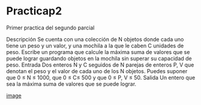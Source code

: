 # Practicap2
Primer practica del segundo parcial 


Descripción
Se cuenta con una colección de N objetos donde cada uno tiene un peso y un valor, y una mochila a la que le caben C unidades de peso. Escribe un programa que calcule la máxima suma de valores que se puede lograr guardando objetos en la mochila sin superar su capacidad de peso.
Entrada
Dos enteros N y C seguidos de N parejas de enteros P, V que denotan el peso y el valor de cada uno de los N objetos. Puedes suponer que 0 ≤ N ≤ 1000, que 0 ≤ C≤ 500 y que 0 ≤ P, V ≤ 50.
Salida
Un entero que sea la máxima suma de valores que se puede lograr.

[image](https://github.com/AbrahamQuintana/Practicap2/assets/159679407/74dc5c7d-4969-4e3b-81e5-0cd8bc2b7a8a)

